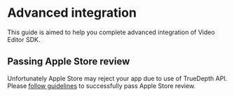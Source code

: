 # Advanced integration

This guide is aimed to help you complete advanced integration of Video Editor SDK.

## Passing Apple Store review
Unfortunately Apple Store may reject your app due to use of TrueDepth API.  
Please [follow guidelines](passing_apple_review.md) to successfully pass Apple Store review.